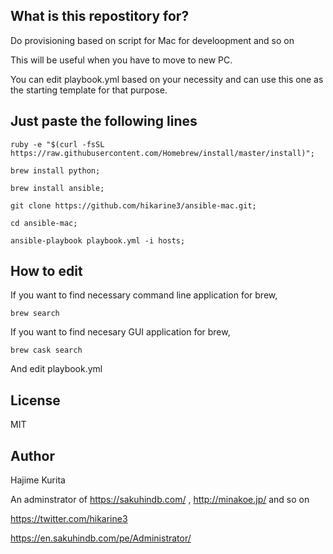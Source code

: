 What is this repostitory for?
-------

Do provisioning based on script for Mac for develoopment and so on

This will be useful when you have to move to new PC.

You can edit playbook.yml based on your necessity and can use this one as the starting template for that purpose.

Just paste the following lines
-------

```
ruby -e "$(curl -fsSL https://raw.githubusercontent.com/Homebrew/install/master/install)";

brew install python;

brew install ansible;

git clone https://github.com/hikarine3/ansible-mac.git;

cd ansible-mac;

ansible-playbook playbook.yml -i hosts;
```

How to edit
-------

If you want to find necessary command line application for brew,

```
brew search
```

If you want to find necesary GUI application for brew,

```
brew cask search
```

And edit playbook.yml

License
-------

MIT

Author
-------

Hajime Kurita

An adminstrator of https://sakuhindb.com/ , http://minakoe.jp/ and so on

https://twitter.com/hikarine3

https://en.sakuhindb.com/pe/Administrator/
